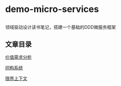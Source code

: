 # demo-micro-services

## 
领域驱动设计读书笔记，搭建一个基础的DDD微服务框架

## 文章目录

[价值需求分析](_docs/05价值需求分析.md)

[同构系统](_docs/07同构系统.md)

[限界上下文](_docs/09限界上下文.md)